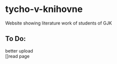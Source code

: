 # tycho-v-knihovne
Website showing literature work of students of GJK
## To Do:
better upload <br/>
[]read page <br/>
